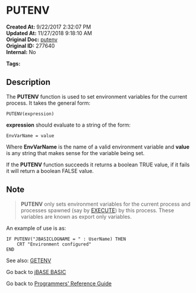 # PUTENV

**Created At:** 9/22/2017 2:32:07 PM  
**Updated At:** 11/27/2018 9:18:10 AM  
**Original Doc:** [putenv](https://docs.jbase.com/36868-jbase-basic/putenv)  
**Original ID:** 277640  
**Internal:** No  

**Tags:**
<badge text='setting environment variables' vertical='middle' />
<badge text='environment variables' vertical='middle' />

## Description

The **PUTENV** function is used to set environment variables for the current process. It takes the general form:

```
PUTENV(expression)
```

**expression** should evaluate to a string of the form:

```
EnvVarName = value
```

Where **EnvVarName** is the name of a valid environment variable and **value** is any string that makes sense for the variable being set.

If the **PUTENV** function succeeds it returns a boolean TRUE value, if it fails it will return a boolean FALSE value.

## Note

> **PUTENV** only sets environment variables for the current process and processes spawned (say by [EXECUTE](./../execute)) by this process. These variables are known as export only variables.

An example of use is as:

```
IF PUTENV("JBASICLOGNAME = " : UserName) THEN
    CRT "Environment configured"
END
```

See also: [GETENV](./../getenv)

Go back to [jBASE BASIC](./../README.md)

Go back to [Programmers' Reference Guide](./../../reference-guides/jbc/README.md)
